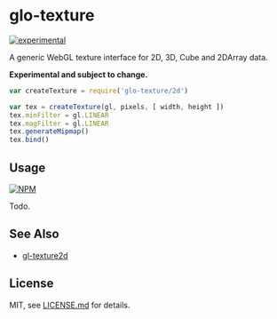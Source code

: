 # glo-texture

[![experimental](http://badges.github.io/stability-badges/dist/experimental.svg)](http://github.com/badges/stability-badges)

A generic WebGL texture interface for 2D, 3D, Cube and 2DArray data.

**Experimental and subject to change.**

```js
var createTexture = require('glo-texture/2d')

var tex = createTexture(gl, pixels, [ width, height ])
tex.minFilter = gl.LINEAR
tex.magFilter = gl.LINEAR
tex.generateMipmap()
tex.bind()
```

## Usage

[![NPM](https://nodei.co/npm/glo-texture.png)](https://www.npmjs.com/package/glo-texture)

Todo.

## See Also

- [gl-texture2d](https://www.npmjs.com/package/gl-texture2d)

## License

MIT, see [LICENSE.md](http://github.com/mattdesl/glo-texture/blob/master/LICENSE.md) for details.
